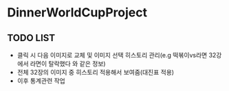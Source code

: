 # DinnerWorldCupProject

## TODO LIST
- 클릭 시 다음 이미지로 교체 및 이미지 선택 히스토리 관리(e.g 떡볶이vs라면 32강에서 라면이 탈락했다 와 같은 정보)
- 전체 32장의 이미지 중 히스토리 적용해서 보여줌(대진표 적용)
- 이후 통계관련 작업

